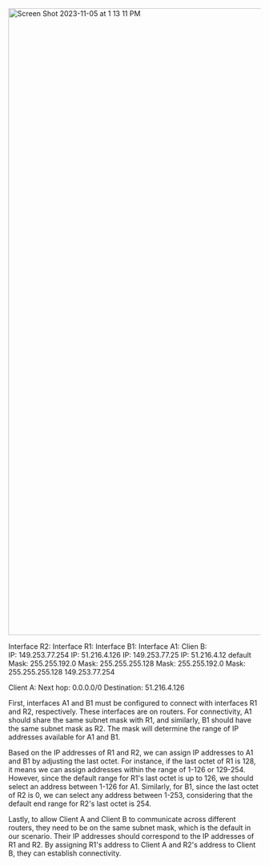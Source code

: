 
<img width="1252" alt="Screen Shot 2023-11-05 at 1 13 11 PM" src="https://github.com/kieubo90/Net_practice-42/assets/88286643/d43bff69-2abe-41be-93d9-865201f7d4d3">


Interface R2:				Interface R1:				Interface B1:				Interface A1:				Clien B:			
IP: 149.253.77.254			IP: 51.216.4.126			IP: 149.253.77.25			IP: 51.216.4.12				default
Mask: 255.255.192.0		Mask: 255.255.255.128		Mask: 255.255.192.0		Mask: 255.255.255.128		149.253.77.254	

Client A:
Next hop: 0.0.0.0/0
Destination: 51.216.4.126

First, interfaces A1 and B1 must be configured to connect with interfaces R1 and R2, respectively. These interfaces are on routers. For connectivity, A1 should share the same subnet mask with R1, and similarly, B1 should have the same subnet mask as R2. The mask will determine the range of IP addresses available for A1 and B1.

Based on the IP addresses of R1 and R2, we can assign IP addresses to A1 and B1 by adjusting the last octet. For instance, if the last octet of R1 is 128, it means we can assign addresses within the range of 1-126 or 129-254. However, since the default range for R1's last octet is up to 126, we should select an address between 1-126 for A1. Similarly, for B1, since the last octet of R2 is 0, we can select any address between 1-253, considering that the default end range for R2's last octet is 254.

Lastly, to allow Client A and Client B to communicate across different routers, they need to be on the same subnet mask, which is the default in our scenario. Their IP addresses should correspond to the IP addresses of R1 and R2. By assigning R1's address to Client A and R2's address to Client B, they can establish connectivity.

